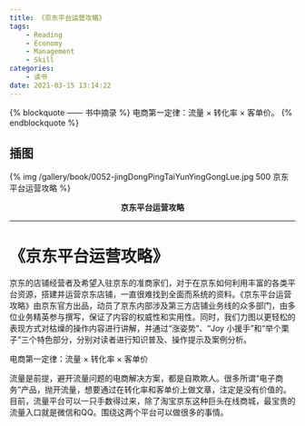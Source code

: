 ```yaml
---
title: 《京东平台运营攻略》
tags:
	- Reading
	- Economy
	- Management
	- Skill
categories:
	- 读书
date: 2021-03-15 13:14:22
---
```


{% blockquote —— 书中摘录 %}
电商第一定律：流量 × 转化率 × 客单价。
{% endblockquote %}

<!-- more -->

## 插图
{% img /gallery/book/0052-jingDongPingTaiYunYingGongLue.jpg 500 京东平台运营攻略 %}
<p align="center"><b>京东平台运营攻略</b></p>

-----

# 《京东平台运营攻略》

京东的店铺经营者及希望入驻京东的准商家们，对于在京东如何利用丰富的各类平台资源，搭建并运营京东店铺，一直很难找到全面而系统的资料。《京东平台运营攻略》由京东官方出品，动员了京东内部涉及第三方店铺业务线的众多部门，由多位业务精英参与撰写，保证了内容的权威性和实用性。同时，我们力图以更轻松的表现方式对枯燥的操作内容进行讲解，并通过“涨姿势”、“Joy 小援手”和“举个栗子”三个特色部分，分别对读者进行知识普及、操作提示及案例分析。

电商第一定律：流量 × 转化率 × 客单价

流量是前提，避开流量问题的电商解决方案，都是自欺欺人。很多所谓“电子商务”产品，抛开流量，想要通过在转化率和客单价上做文章，注定是没有价值的。目前，流量平台可以一只手数得过来，除了淘宝京东这种巨头在线商城，最宝贵的流量入口就是微信和QQ。围绕这两个平台可以做很多的事情。
